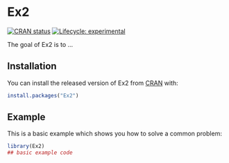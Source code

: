 
# Ex2

<!-- badges: start -->
[![CRAN status](https://www.r-pkg.org/badges/version/Ex2)](https://CRAN.R-project.org/package=Ex2)
[![Lifecycle: experimental](https://img.shields.io/badge/lifecycle-experimental-orange.svg)](https://www.tidyverse.org/lifecycle/#experimental)
<!-- badges: end -->

The goal of Ex2 is to ...

## Installation

You can install the released version of Ex2 from [CRAN](https://CRAN.R-project.org) with:

``` r
install.packages("Ex2")
```

## Example

This is a basic example which shows you how to solve a common problem:

``` r
library(Ex2)
## basic example code
```

